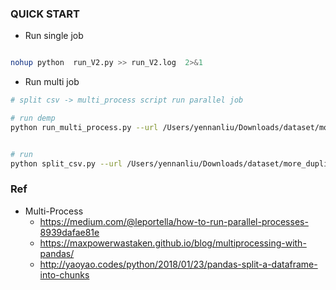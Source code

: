 ### QUICK START

- Run single job 
```bash 

nohup python  run_V2.py >> run_V2.log  2>&1 

```

- Run multi job 
```bash 
# split csv -> multi_process script run parallel job 

# run demp
python run_multi_process.py --url /Users/yennanliu/Downloads/dataset/more_duplicated_products.csv  --script test.py --process 4  --url /Users/yennanliu/Downloads/dataset/more_duplicated_products.csv


# run 
python split_csv.py --url /Users/yennanliu/Downloads/dataset/more_duplicated_products.csv --chunk_size 10 && python run_multi_process.py 

```

### Ref 

- Multi-Process 
	- https://medium.com/@leportella/how-to-run-parallel-processes-8939dafae81e
	- https://maxpowerwastaken.github.io/blog/multiprocessing-with-pandas/
	- http://yaoyao.codes/python/2018/01/23/pandas-split-a-dataframe-into-chunks
